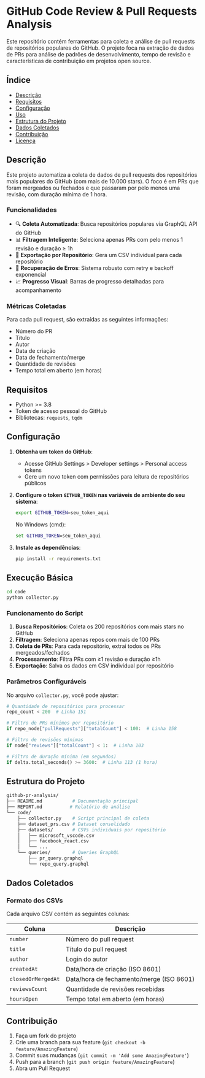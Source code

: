 # GitHub Code Review & Pull Requests Analysis

Este repositório contém ferramentas para coleta e análise de pull requests de repositórios populares do GitHub. O projeto foca na extração de dados de PRs para análise de padrões de desenvolvimento, tempo de revisão e características de contribuição em projetos open source.

## Índice

- [Descrição](#descrição)
- [Requisitos](#requisitos)
- [Configuração](#configuração)
- [Uso](#uso)
- [Estrutura do Projeto](#estrutura-do-projeto)
- [Dados Coletados](#dados-coletados)
- [Contribuição](#contribuição)
- [Licença](#licença)

## Descrição

Este projeto automatiza a coleta de dados de pull requests dos repositórios mais populares do GitHub (com mais de 10.000 stars). O foco é em PRs que foram mergeados ou fechados e que passaram por pelo menos uma revisão, com duração mínima de 1 hora.

### Funcionalidades

- 🔍 **Coleta Automatizada**: Busca repositórios populares via GraphQL API do GitHub
- 📊 **Filtragem Inteligente**: Seleciona apenas PRs com pelo menos 1 revisão e duração ≥ 1h
- 💾 **Exportação por Repositório**: Gera um CSV individual para cada repositório
- 🔄 **Recuperação de Erros**: Sistema robusto com retry e backoff exponencial
- 📈 **Progresso Visual**: Barras de progresso detalhadas para acompanhamento

### Métricas Coletadas

Para cada pull request, são extraídas as seguintes informações:

- Número do PR
- Título
- Autor
- Data de criação
- Data de fechamento/merge
- Quantidade de revisões
- Tempo total em aberto (em horas)

## Requisitos

- Python >= 3.8
- Token de acesso pessoal do GitHub
- Bibliotecas: `requests`, `tqdm`

## Configuração

1. **Obtenha um token do GitHub**:

   - Acesse GitHub Settings > Developer settings > Personal access tokens
   - Gere um novo token com permissões para leitura de repositórios públicos

2. **Configure o token `GITHUB_TOKEN` nas variáveis de ambiente do seu sistema**:

   ```bash
   export GITHUB_TOKEN=seu_token_aqui
   ```

   No Windows (cmd):

   ```cmd
   set GITHUB_TOKEN=seu_token_aqui
   ```

3. **Instale as dependências**:

   ```bash
   pip install -r requirements.txt
   ```

## Execução Básica

```bash
cd code
python collector.py
```

### Funcionamento do Script

1. **Busca Repositórios**: Coleta os 200 repositórios com mais stars no GitHub
2. **Filtragem**: Seleciona apenas repos com mais de 100 PRs
3. **Coleta de PRs**: Para cada repositório, extrai todos os PRs mergeados/fechados
4. **Processamento**: Filtra PRs com ≥1 revisão e duração ≥1h
5. **Exportação**: Salva os dados em CSV individual por repositório

### Parâmetros Configuráveis

No arquivo `collector.py`, você pode ajustar:

```python
# Quantidade de repositórios para processar
repo_count < 200  # Linha 151

# Filtro de PRs mínimos por repositório
if repo_node["pullRequests"]["totalCount"] < 100:  # Linha 158

# Filtro de revisões mínimas
if node["reviews"]["totalCount"] < 1:  # Linha 103

# Filtro de duração mínima (em segundos)
if delta.total_seconds() >= 3600:  # Linha 113 (1 hora)
```

## Estrutura do Projeto

```bash
github-pr-analysis/
├── README.md           # Documentação principal
├── REPORT.md          # Relatório de análise
└── code/
    ├── collector.py    # Script principal de coleta
    ├── dataset_prs.csv # Dataset consolidado
    ├── datasets/       # CSVs individuais por repositório
    │   ├── microsoft_vscode.csv
    │   ├── facebook_react.csv
    │   └── ...
    └── queries/        # Queries GraphQL
        ├── pr_query.graphql
        └── repo_query.graphql
```

## Dados Coletados

### Formato dos CSVs

Cada arquivo CSV contém as seguintes colunas:

| Coluna             | Descrição                                |
| ------------------ | ---------------------------------------- |
| `number`           | Número do pull request                   |
| `title`            | Título do pull request                   |
| `author`           | Login do autor                           |
| `createdAt`        | Data/hora de criação (ISO 8601)          |
| `closedOrMergedAt` | Data/hora de fechamento/merge (ISO 8601) |
| `reviewsCount`     | Quantidade de revisões recebidas         |
| `hoursOpen`        | Tempo total em aberto (em horas)         |

## Contribuição

1. Faça um fork do projeto
2. Crie uma branch para sua feature (`git checkout -b feature/AmazingFeature`)
3. Commit suas mudanças (`git commit -m 'Add some AmazingFeature'`)
4. Push para a branch (`git push origin feature/AmazingFeature`)
5. Abra um Pull Request
